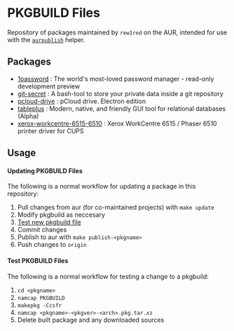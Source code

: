 PKGBUILD Files
==============

Repository of packages maintained by `rew1red` on the AUR, intended for use with the [`aurpublish`](https://github.com/eli-schwartz/aurpublish) helper.


## Packages

* [1password](https://aur.archlinux.org/packages/1password/) : The world's most-loved password manager - read-only development preview
* [git-secret](https://aur.archlinux.org/packages/git-secret/) : A bash-tool to store your private data inside a git repository
* [pcloud-drive](https://aur.archlinux.org/packages/pcloud-drive/) : pCloud drive. Electron edition
* [tableplus](https://aur.archlinux.org/packages/tableplus/) : Modern, native, and friendly GUI tool for relational databases (Alpha)
* [xerox-workcentre-6515-6510](https://aur.archlinux.org/packages/xerox-workcentre-6515-6510/) : Xerox WorkCentre 6515 / Phaser 6510 printer driver for CUPS


## Usage

#### Updating PKGBUILD Files
The following is a normal workflow for updating a package in this repository:

1. Pull changes from aur (for co-maintained projects) with `make update`
2. Modify pkgbuild as neccesary
3. [Test new pkgbuild file](#test-pkgbuild-files)
4. Commit changes
5. Publish to aur with `make publish-<pkgname>`
6. Push changes to `origin`

#### Test PKGBUILD Files
The following is a normal workflow for testing a change to a pkgbuild:

1. `cd <pkgname>`
2. `namcap PKGBUILD`
3. `makepkg -Ccsfr`
4. `namcap <pkgname>-<pkgver>-<arch>.pkg.tar.xz`
5. Delete built package and any downloaded sources
